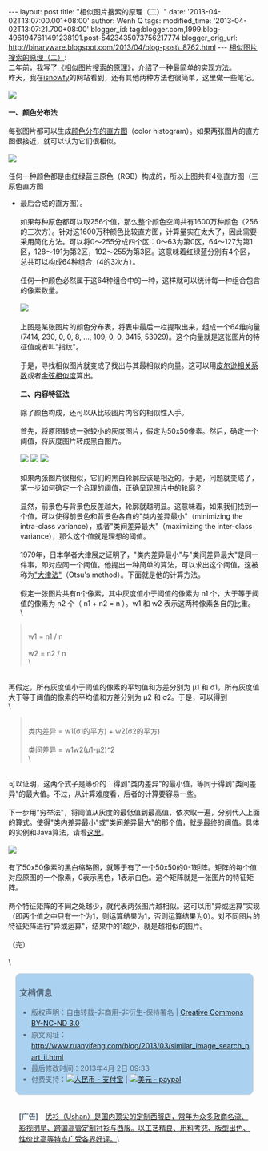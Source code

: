 --- layout: post title: "相似图片搜索的原理（二）" date:
'2013-04-02T13:07:00.001+08:00' author: Wenh Q tags: modified\_time:
'2013-04-02T13:07:21.700+08:00' blogger\_id:
tag:blogger.com,1999:blog-4961947611491238191.post-5423435073756217774
blogger\_orig\_url:
http://binaryware.blogspot.com/2013/04/blog-post\_8762.html ---
[相似图片搜索的原理（二）](http://www.ruanyifeng.com/blog/2013/03/similar_image_search_part_ii.html):\
二年前，我写了[《相似图片搜索的原理》](http://www.ruanyifeng.com/blog/2011/07/principle_of_similar_image_search.html)，介绍了一种最简单的实现方法。\
昨天，我在[isnowfy](http://www.isnowfy.com/similar-image-search/)的网站看到，还有其他两种方法也很简单，这里做一些笔记。\
\
![](http://image.beekka.com/blog/201303/bg2013033102.jpg)\
\
**一、颜色分布法**\
\
每张图片都可以生成[颜色分布的直方图](http://en.wikipedia.org/wiki/Color_histogram)（color
histogram）。如果两张图片的直方图很接近，就可以认为它们很相似。\
\
![](http://image.beekka.com/blog/201303/bg2013033103.jpg)\
\
任何一种颜色都是由红绿蓝三原色（RGB）构成的，所以上图共有4张直方图（三原色直方图
+ 最后合成的直方图）。\
\
如果每种原色都可以取256个值，那么整个颜色空间共有1600万种颜色（256的三次方）。针对这1600万种颜色比较直方图，计算量实在太大了，因此需要采用简化方法。可以将0～255分成四个区：0～63为第0区，64～127为第1区，128～191为第2区，192～255为第3区。这意味着红绿蓝分别有4个区，总共可以构成64种组合（4的3次方）。\
\
任何一种颜色必然属于这64种组合中的一种，这样就可以统计每一种组合包含的像素数量。\
\
![](http://image.beekka.com/blog/201303/bg2013033105.png)\
\
上图是某张图片的颜色分布表，将表中最后一栏提取出来，组成一个64维向量(7414,
230, 0, 0, 8, ..., 109, 0, 0, 3415,
53929)。这个向量就是这张图片的特征值或者叫"指纹"。\
\
于是，寻找相似图片就变成了找出与其最相似的向量。这可以用[皮尔逊相关系数](http://en.wikipedia.org/wiki/Pearson_product-moment_correlation_coefficient)或者[余弦相似度](http://www.ruanyifeng.com/blog/2013/03/cosine_similarity.html)算出。\
\
**二、内容特征法**\
\
除了颜色构成，还可以从比较图片内容的相似性入手。\
\
首先，将原图转成一张较小的灰度图片，假定为50x50像素。然后，确定一个阈值，将灰度图片转成黑白图片。\
\
![](http://image.beekka.com/blog/201303/bg2013033106.jpg)
![](http://image.beekka.com/blog/201303/bg2013033108.jpg)
![](http://image.beekka.com/blog/201303/bg2013033107.png)\
\
如果两张图片很相似，它们的黑白轮廓应该是相近的。于是，问题就变成了，第一步如何确定一个合理的阈值，正确呈现照片中的轮廓？\
\
显然，前景色与背景色反差越大，轮廓就越明显。这意味着，如果我们找到一个值，可以使得前景色和背景色各自的"类内差异最小"（minimizing
the intra-class variance），或者"类间差异最大"（maximizing the
inter-class variance），那么这个值就是理想的阈值。\
\
1979年，日本学者大津展之证明了，"类内差异最小"与"类间差异最大"是同一件事，即对应同一个阈值。他提出一种简单的算法，可以求出这个阈值，这被称为["大津法"](http://en.wikipedia.org/wiki/Otsu%27s_method)（Otsu's
method）。下面就是他的计算方法。\
\
假定一张图片共有n个像素，其中灰度值小于阈值的像素为 n1
个，大于等于阈值的像素为 n2 个（ n1 + n2 = n ）。w1 和 w2
表示这两种像素各自的比重。\
\

> \
> w1 = n1 / n\
> \
> w2 = n2 / n\
> \

\
再假定，所有灰度值小于阈值的像素的平均值和方差分别为 μ1 和
σ1，所有灰度值大于等于阈值的像素的平均值和方差分别为 μ2 和
σ2。于是，可以得到\
\

> \
> 类内差异 = w1(σ1的平方) + w2(σ2的平方)\
> \
> 类间差异 = w1w2(μ1-μ2)\^2\
> \

\
可以证明，这两个式子是等价的：得到"类内差异"的最小值，等同于得到"类间差异"的最大值。不过，从计算难度看，后者的计算要容易一些。\
\
下一步用"穷举法"，将阈值从灰度的最低值到最高值，依次取一遍，分别代入上面的算式。使得"类内差异最小"或"类间差异最大"的那个值，就是最终的阈值。具体的实例和Java算法，请看[这里](http://www.labbookpages.co.uk/software/imgProc/otsuThreshold.html)。\
\
![](http://image.beekka.com/blog/201303/bg2013033109.png)\
\
有了50x50像素的黑白缩略图，就等于有了一个50x50的0-1矩阵。矩阵的每个值对应原图的一个像素，0表示黑色，1表示白色。这个矩阵就是一张图片的特征矩阵。\
\
两个特征矩阵的不同之处越少，就代表两张图片越相似。这可以用"异或运算"实现（即两个值之中只有一个为1，则运算结果为1，否则运算结果为0）。对不同图片的特征矩阵进行"异或运算"，结果中的1越少，就是越相似的图片。\
\
（完）\
\
\

<div
style="background-color: #aad2f0; border-radius: 10px; border: 1px solid #d3d3d3; color: #556677; line-height: 160%; margin: 1em; padding: 0.3em 0.5em;">

### 文档信息

-   版权声明：自由转载-非商用-非衍生-保持署名 | [Creative Commons
    BY-NC-ND
    3.0](http://creativecommons.org/licenses/by-nc-nd/3.0/deed.zh)
-   原文网址：<http://www.ruanyifeng.com/blog/2013/03/similar_image_search_part_ii.html>
-   最后修改时间：2013年4月 2日 09:33
-   付费支持：[![人民币 -
    支付宝](http://www.ruanyifeng.com/blog/images/rmb_32.png "人民币")](https://me.alipay.com/ruanyf)
    | [![美元 -
    paypal](http://www.ruanyifeng.com/blog/images/dollar_32.png "美元")](https://www.paypal.com/cgi-bin/webscr?cmd=_xclick&business=yifeng.ruan@gmail.com&currency_code=USD&amount=0.99&return=http://www.ruanyifeng.com/thank.html&item_name=Ruan%20YiFeng%27s%20Blog&undefined_quantity=1&no_note=0)

</div>

<div
style="border-radius: 10px; color: #556677; line-height: 160%; margin: 1em; padding: 0.3em 0.5em;">

**\[广告\]**　[优衫（Ushan）是国内顶尖的定制西服店，常年为众多政商名流、影视明星、跨国高管定制衬衫与西服。以工艺精良、用料考究、版型出色、性价比高等特点广受各界好评。](http://ushan.cn/?utm_source=ruanyifeng.com)\

</div>
